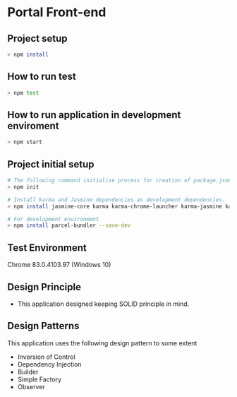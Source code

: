# Portal Front-end

## Project setup
```bash
> npm install
```

## How to run test
```bash
> npm test
```

## How to run application in development enviroment
```bash
> npm start
```

## Project initial setup
```bash
# The following command initialize process for creation of package.json file
> npm init

# Install karma and Jasmine dependencies as development dependencies.
> npm install jasmine-core karma karma-chrome-launcher karma-jasmine karma-jasmine-html-reporter karma-spec-reporter --save-dev

# For development environment
> npm install parcel-bundler --save-dev
```

## Test Environment
Chrome 83.0.4103.97 (Windows 10)

## Design Principle
* This application designed keeping SOLID principle in mind. 

## Design Patterns
This application uses the following design pattern to some extent
* Inversion of Control
* Dependency Injection
* Builder
* Simple Factory
* Observer 